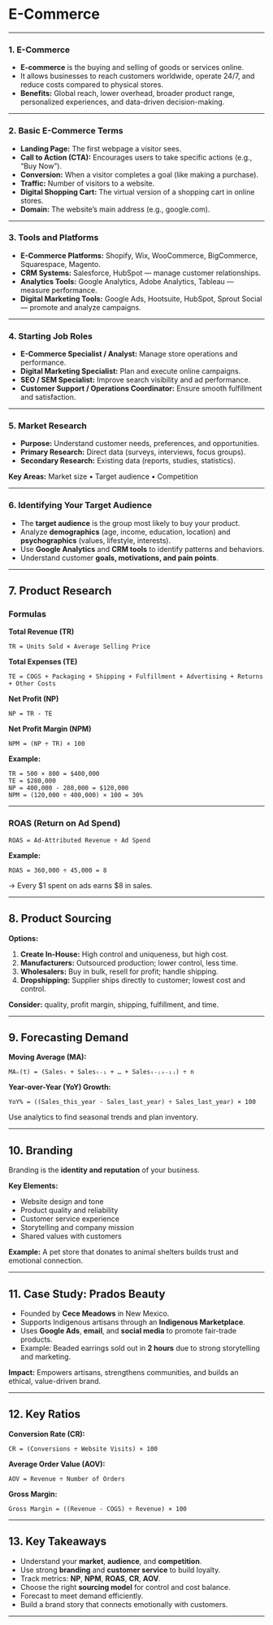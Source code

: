 # **E-Commerce**

---

### **1. E-Commerce**

* **E-commerce** is the buying and selling of goods or services online.
* It allows businesses to reach customers worldwide, operate 24/7, and reduce costs compared to physical stores.
* **Benefits:** Global reach, lower overhead, broader product range, personalized experiences, and data-driven decision-making.

---

### **2. Basic E-Commerce Terms**

* **Landing Page:** The first webpage a visitor sees.
* **Call to Action (CTA):** Encourages users to take specific actions (e.g., “Buy Now”).
* **Conversion:** When a visitor completes a goal (like making a purchase).
* **Traffic:** Number of visitors to a website.
* **Digital Shopping Cart:** The virtual version of a shopping cart in online stores.
* **Domain:** The website’s main address (e.g., google.com).

---

### **3. Tools and Platforms**

* **E-Commerce Platforms:** Shopify, Wix, WooCommerce, BigCommerce, Squarespace, Magento.
* **CRM Systems:** Salesforce, HubSpot — manage customer relationships.
* **Analytics Tools:** Google Analytics, Adobe Analytics, Tableau — measure performance.
* **Digital Marketing Tools:** Google Ads, Hootsuite, HubSpot, Sprout Social — promote and analyze campaigns.

---

### **4. Starting Job Roles**

* **E-Commerce Specialist / Analyst:** Manage store operations and performance.
* **Digital Marketing Specialist:** Plan and execute online campaigns.
* **SEO / SEM Specialist:** Improve search visibility and ad performance.
* **Customer Support / Operations Coordinator:** Ensure smooth fulfillment and satisfaction.

---

### **5. Market Research**

* **Purpose:** Understand customer needs, preferences, and opportunities.
* **Primary Research:** Direct data (surveys, interviews, focus groups).
* **Secondary Research:** Existing data (reports, studies, statistics).

**Key Areas:**
Market size • Target audience • Competition

---

### **6. Identifying Your Target Audience**

* The **target audience** is the group most likely to buy your product.
* Analyze **demographics** (age, income, education, location) and **psychographics** (values, lifestyle, interests).
* Use **Google Analytics** and **CRM tools** to identify patterns and behaviors.
* Understand customer **goals, motivations, and pain points**.

---

## **7. Product Research**

### **Formulas**

**Total Revenue (TR)**

```
TR = Units Sold × Average Selling Price
```

**Total Expenses (TE)**

```
TE = COGS + Packaging + Shipping + Fulfillment + Advertising + Returns + Other Costs
```

**Net Profit (NP)**

```
NP = TR - TE
```

**Net Profit Margin (NPM)**

```
NPM = (NP ÷ TR) × 100
```

**Example:**

```
TR = 500 × 800 = $400,000
TE = $280,000
NP = 400,000 - 280,000 = $120,000
NPM = (120,000 ÷ 400,000) × 100 = 30%
```

---

### **ROAS (Return on Ad Spend)**

```
ROAS = Ad-Attributed Revenue ÷ Ad Spend
```

**Example:**

```
ROAS = 360,000 ÷ 45,000 = 8
```

→ Every $1 spent on ads earns $8 in sales.

---

## **8. Product Sourcing**

**Options:**

1. **Create In-House:** High control and uniqueness, but high cost.
2. **Manufacturers:** Outsourced production; lower control, less time.
3. **Wholesalers:** Buy in bulk, resell for profit; handle shipping.
4. **Dropshipping:** Supplier ships directly to customer; lowest cost and control.

**Consider:** quality, profit margin, shipping, fulfillment, and time.

---

## **9. Forecasting Demand**

**Moving Average (MA):**

```
MAₙ(t) = (Salesₜ + Salesₜ₋₁ + … + Salesₜ₋₍ₙ₋₁₎) ÷ n
```

**Year-over-Year (YoY) Growth:**

```
YoY% = ((Sales_this_year - Sales_last_year) ÷ Sales_last_year) × 100
```

Use analytics to find seasonal trends and plan inventory.

---

## **10. Branding**

Branding is the **identity and reputation** of your business.

**Key Elements:**

* Website design and tone
* Product quality and reliability
* Customer service experience
* Storytelling and company mission
* Shared values with customers

**Example:**
A pet store that donates to animal shelters builds trust and emotional connection.

---

## **11. Case Study: Prados Beauty**

* Founded by **Cece Meadows** in New Mexico.
* Supports Indigenous artisans through an **Indigenous Marketplace**.
* Uses **Google Ads**, **email**, and **social media** to promote fair-trade products.
* Example: Beaded earrings sold out in **2 hours** due to strong storytelling and marketing.

**Impact:**
Empowers artisans, strengthens communities, and builds an ethical, value-driven brand.

---

## **12. Key Ratios**

**Conversion Rate (CR):**

```
CR = (Conversions ÷ Website Visits) × 100
```

**Average Order Value (AOV):**

```
AOV = Revenue ÷ Number of Orders
```

**Gross Margin:**

```
Gross Margin = ((Revenue - COGS) ÷ Revenue) × 100
```

---

## **13. Key Takeaways**

* Understand your **market**, **audience**, and **competition**.
* Use strong **branding** and **customer service** to build loyalty.
* Track metrics: **NP**, **NPM**, **ROAS**, **CR**, **AOV**.
* Choose the right **sourcing model** for control and cost balance.
* Forecast to meet demand efficiently.
* Build a brand story that connects emotionally with customers.

---

